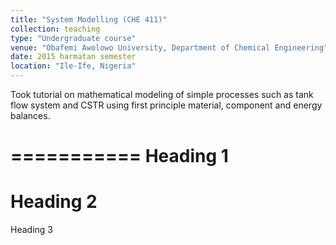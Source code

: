 ```yaml
---
title: "System Modelling (CHE 411)"
collection: teaching
type: "Undergraduate course"
venue: "Obafemi Awolowo University, Department of Chemical Engineering"
date: 2015 harmatan semester
location: "Ile-Ife, Nigeria"
---
```


Took tutorial on mathematical modeling of simple processes such as tank flow system and CSTR using first principle material, component and energy balances.

===========
Heading 1
==========
Heading 2
============
Heading 3
